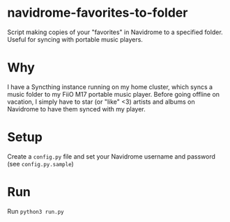 # navidrome-favorites-to-folder
Script making copies of your "favorites" in Navidrome to a specified folder. Useful for syncing with portable music players.

# Why
I have a Syncthing instance running on my home cluster, which syncs a music folder to my FiiO M17 portable music player. Before going offline on vacation, I simply have to star (or "like" <3) artists and albums on Navidrome to have them synced with my player.

# Setup
Create a `config.py` file and set your Navidrome username and password (see `config.py.sample`)

# Run
Run `python3 run.py`